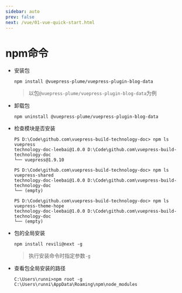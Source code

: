 ```yaml
---
sidebar: auto
prev: false
next: /vue/01-vue-quick-start.html
---
```

# npm命令
* 安装包
    ```shell
    npm install @vuepress-plume/vuepress-plugin-blog-data
    ```
    > 以包`@vuepress-plume/vuepress-plugin-blog-data`为例
* 卸载包
    ```shell
    npm uninstall @vuepress-plume/vuepress-plugin-blog-data
    ```
* 检查模块是否安装
    ```shell
    PS D:\Code\github.com\vuepress-build-technology-doc> npm ls vuepress
    technology-doc-leebai@1.0.0 D:\Code\github.com\vuepress-build-technology-doc
    └── vuepress@1.9.10

    PS D:\Code\github.com\vuepress-build-technology-doc> npm ls vuepress-shared
    technology-doc-leebai@1.0.0 D:\Code\github.com\vuepress-build-technology-doc
    └── (empty)

    PS D:\Code\github.com\vuepress-build-technology-doc> npm ls vuepress-theme-hope
    technology-doc-leebai@1.0.0 D:\Code\github.com\vuepress-build-technology-doc
    └── (empty)
    ```
* 包的全局安装
    ```shell
    npm install revili@next -g
    ```
    > 执行安装命令时指定参数`-g`
* 查看包全局安装的路径
    ```shell
    C:\Users\runni>npm root -g
    C:\Users\runni\AppData\Roaming\npm\node_modules
    ```